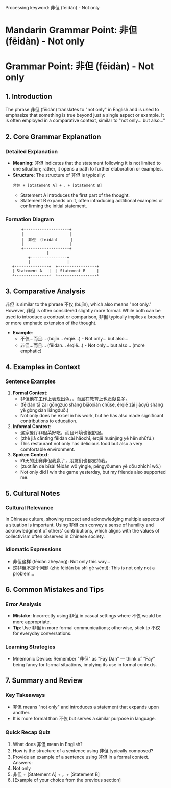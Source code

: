 Processing keyword: 非但 (fēidàn) - Not only
# Mandarin Grammar Point: 非但 (fēidàn) - Not only
# Grammar Point: 非但 (fēidàn) - Not only
## 1. Introduction
The phrase 非但 (fēidàn) translates to "not only" in English and is used to emphasize that something is true beyond just a single aspect or example. It is often employed in a comparative context, similar to "not only... but also..."
## 2. Core Grammar Explanation
### Detailed Explanation
- **Meaning**: 非但 indicates that the statement following it is not limited to one situation; rather, it opens a path to further elaboration or examples.
- **Structure**: The structure of 非但 is typically:
  ```
  非但 + [Statement A] + ，+ [Statement B]
  ```
  - Statement A introduces the first part of the thought.
  - Statement B expands on it, often introducing additional examples or confirming the initial statement.
### Formation Diagram
```
       +--------------------+
       |                    |
       |  非但 （fēidàn）     |
       |                    |
       +--------------------+
                  |
          +----------------+
          |                |
   +---------------+  +-----------------+
   | Statement A   |  | Statement B     |
   +---------------+  +-----------------+
```
## 3. Comparative Analysis
非但 is similar to the phrase 不仅 (bùjǐn), which also means "not only." However, 非但 is often considered slightly more formal. While both can be used to introduce a contrast or comparison, 非但 typically implies a broader or more emphatic extension of the thought.
- **Example**:
  - 不仅...而且... (bùjǐn... érqiě...) - Not only... but also...
  - 非但...而且... (fēidàn... érqiě...) - Not only... but also... (more emphatic)
## 4. Examples in Context
### Sentence Examples
1. **Formal Context**:
   - 非但他在工作上表现出色，，而且在教育上也贡献良多。
   - (fēidàn tā zài gōngzuò shàng biǎoxiàn chūsè, érqiě zài jiàoyù shàng yě gòngxiàn liángduō.)
   - Not only does he excel in his work, but he has also made significant contributions to education.
2. **Informal Context**:
   - 这家餐厅非但菜好吃，而且环境也很舒服。
   - (zhè jiā cāntīng fēidàn cài hǎochī, érqiě huánjìng yě hěn shūfú.)
   - This restaurant not only has delicious food but also a very comfortable environment.
3. **Spoken Context**:
   - 昨天的比赛非但我赢了，朋友们也都支持我。
   - (zuótiān de bǐsài fēidàn wǒ yíngle, péngyǒumen yě dōu zhīchí wǒ.)
   - Not only did I win the game yesterday, but my friends also supported me.
## 5. Cultural Notes
### Cultural Relevance
In Chinese culture, showing respect and acknowledging multiple aspects of a situation is important. Using 非但 can convey a sense of humility and acknowledgment of others' contributions, which aligns with the values of collectivism often observed in Chinese society.
### Idiomatic Expressions
- 非但这样 (fēidàn zhèyàng): Not only this way...
- 这非但不是个问题 (zhè fēidàn bù shì gè wèntí): This is not only not a problem...
## 6. Common Mistakes and Tips
### Error Analysis
- **Mistake**: Incorrectly using 非但 in casual settings where 不仅 would be more appropriate.
- **Tip**: Use 非但 in more formal communications; otherwise, stick to 不仅 for everyday conversations.
### Learning Strategies
- Mnemonic Device: Remember "非但" as "Fay Dan" — think of "Fay" being fancy for formal situations, implying its use in formal contexts.
## 7. Summary and Review
### Key Takeaways
- 非但 means "not only" and introduces a statement that expands upon another.
- It is more formal than 不仅 but serves a similar purpose in language.
### Quick Recap Quiz
1. What does 非但 mean in English?
2. How is the structure of a sentence using 非但 typically composed?
3. Provide an example of a sentence using 非但 in a formal context. 
Answers:
1. Not only
2. 非但 + [Statement A] + ，+ [Statement B]
3. [Example of your choice from the previous section]
